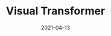 ---
# Title, summary, and position in the list
# linktitle: 
summary: ""
weight: 430

# Basic metadata
title: "Visual Transformer"
date: 2021-04-13
draft: false
 
authors: ["admin"]
tags: ["Computer Vision", "Transformer", "Attention"]
categories: ["Computer Vision"]
toc: true # Show table of contents?

# Advanced metadata
profile: false  # Show author profile?

reading_time: true # Show estimated reading time?
share: true  # Show social sharing links?
featured: true

comments: true  # Show comments?
disable_comment: false
commentable: true # Allow visitors to comment? Supported by the Page, Post, and Docs content types.

editable: false  # Allow visitors to edit the page? Supported by the Page, Post, and Docs content types.

# Optional header image (relative to `assets/media/` folder).
header:
  caption: ""
  image: ""
---